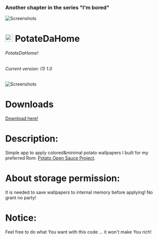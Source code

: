 ### Another chapter in the series "I'm bored"

![Screenshots](https://raw.githubusercontent.com/enricocid/PotateDaHome/master/bored.png)

# <img src ="https://upload.wikimedia.org/wikipedia/commons/b/b5/Kotlin-logo.png" width=24> PotateDaHome

###### PotateDaHome!
###### Current version: (1) 1.0

![Screenshots](https://raw.githubusercontent.com/enricocid/PotateDaHome/master/potatedahome.gif) 

# Downloads

[Download here!](https://github.com/enricocid/PotateDaHome/releases)


# Description:

Simple app to apply colored&minimal potato wallpapers I built for my preferred Rom: [Potato Open Sauce Project](https://potatoproject.co).


# About storage permission:

It is needed to save wallpapers to internal memory before applying! No grant no party!


# Notice:

Feel free to do what You want with this code ... it won't make You rich!